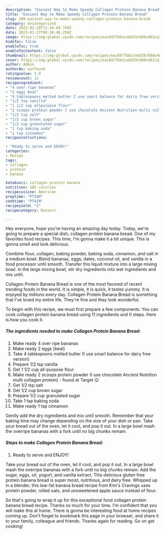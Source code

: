```yaml
---
description: "Easiest Way to Make Speedy Collagen Protein Banana Bread"
title: "Easiest Way to Make Speedy Collagen Protein Banana Bread"
slug: 289-easiest-way-to-make-speedy-collagen-protein-banana-bread
category: Uncategorized
date: 2022-02-20T11:34:04.749Z
date: 2023-01-27T08:36:46.250Z
image: https://img-global.cpcdn.com/recipes/eac847fbb1ce8d39/680x482cq70/collagen-protein-banana-bread-recipe-main-photo.jpg
hideToc: false
enableToc: true
enableTocContent: false
thumbnail: https://img-global.cpcdn.com/recipes/eac847fbb1ce8d39/680x482cq70/collagen-protein-banana-bread-recipe-main-photo.jpg
cover: https://img-global.cpcdn.com/recipes/eac847fbb1ce8d39/680x482cq70/collagen-protein-banana-bread-recipe-main-photo.jpg
author: Admin
authorAv: notfound
ratingvalue: 3.9
reviewcount: 12
recipeingredient:
- "4 over ripe bananas"
- "2 eggs beat"
- "4 tablespoons melted butter I use smart balance for dairy free version"
- "1/2 tsp vanilla"
- "1 1/2 cup allpurpose flour"
- "2 scoops protein powder I use chocolate Ancient Nutrition multi collagen protein  found at Target "
- "1/2 tsp salt"
- "1/2 cup brown sugar"
- "1/2 cup granulated sugar"
- "1 tsp baking soda"
- "1 tsp cinnamon"
recipeinstructions:

- "Ready to serve and ENJOY!"
categories:
- Recipe
tags:
- collagen
- protein
- banana

katakunci: collagen protein banana 
nutrition: 185 calories
recipecuisine: American
preptime: "PT34M"
cooktime: "PT41M"
recipeyield: "2"
recipecategory: Dessert

---
```



Hey everyone, hope you're having an amazing day today. Today, we're going to prepare a special dish, collagen protein banana bread. One of my favorites food recipes. This time, I'm gonna make it a bit unique. This is gonna smell and look delicious.

Combine flour, collagen, baking powder, baking soda, cinnamon, and salt in a medium bowl. Blend bananas, eggs, dates, coconut oil, and vanilla in a food processor until smooth. Transfer this liquid mixture into a large mixing bowl. In the large mixing bowl, stir dry ingredients into wet ingredients and mix until.

Collagen Protein Banana Bread is one of the most favored of recent trending foods in the world. It is simple, it is quick, it tastes yummy. It is enjoyed by millions every day. Collagen Protein Banana Bread is something that I've loved my entire life. They're fine and they look wonderful.


To begin with this recipe, we must first prepare a few components. You can cook collagen protein banana bread using 11 ingredients and 0 steps. Here is how you cook it.

<!--inarticleads1-->

##### The ingredients needed to make Collagen Protein Banana Bread:

1. Make ready 4 over ripe bananas
1. Make ready 2 eggs (beat)
1. Take 4 tablespoons melted butter (I use smart balance for dairy free version)
1. Prepare 1/2 tsp vanilla
1. Get 1 1/2 cup all-purpose flour
1. Make ready 2 scoops protein powder (I use chocolate Ancient Nutrition multi collagen protein) - found at Target 😉
1. Get 1/2 tsp salt
1. Get 1/2 cup brown sugar
1. Prepare 1/2 cup granulated sugar
1. Take 1 tsp baking soda
1. Make ready 1 tsp cinnamon


Gently add the dry ingredients and mix until smooth. Remember that your baking time may change depending on the size of your dish or pan. Take your bread out of the oven, let it cool, and pop it out. In a large bowl mash the overripe bananas with a fork until no big chunks remain. 

<!--inarticleads2-->

##### Steps to make Collagen Protein Banana Bread:


1. Ready to serve and ENJOY!

Take your bread out of the oven, let it cool, and pop it out. In a large bowl mash the overripe bananas with a fork until no big chunks remain. Add the sugar, eggs, oil, yogurt, and vanilla extract. This delicious gluten free protein banana bread is super moist, nutritious, and dairy free. Whipped up in a blender, this low-fat banana bread recipe from Kim&#39;s Cravings uses protein powder, rolled oats, and unsweetened apple sauce instead of flour. 

So that's going to wrap it up for this exceptional food collagen protein banana bread recipe. Thanks so much for your time. I'm confident that you will make this at home. There is gonna be interesting food at home recipes coming up. Don't forget to bookmark this page in your browser, and share it to your family, colleague and friends. Thanks again for reading. Go on get cooking!
